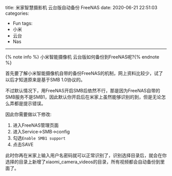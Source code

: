 title: 米家智慧摄影机 云台版自动备份 FreeNAS
date: 2020-06-21 22:51:03
categories:
- Fun
tags:
- 小米
- 云台
- Nas

---

{% note info %} 小米智能摄像机 云台版如何备份到FreeNAS呢?{% endnote %}

<!-- more -->

首先要了解小米智能摄像机自带的备份FreeNAS的机制，网上资料比较少，试了以后才知道原来是基于SMB 1.0协议的。

不过默认情况下，用FreeNAS开启SMB后依然不行，那是因为FreeNAS自带的SMB服务不是SMB1，因此默认你开启后在米家上虽然能够识别的到，但是无论怎么弄都是提示错误。

因此你需要做以下修改:

1. 进入FreeNAS管理页面
2. 进入Service->SMB->config
3. 勾选`Enable SMB1 support`
4. 点击SAVE

此时你再在米家上输入用户名密码就可以正常识别了，识别选择目录后，就会在你选择的目录上新增了xiaomi_camera_videos的目录，所有视频都会自动备份到里面了。
